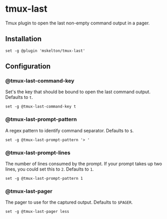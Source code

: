 # tmux-last

Tmux plugin to open the last non-empty command output in a pager.

## Installation

```tmux
set -g @plugin 'mskelton/tmux-last'
```

## Configuration

### @tmux-last-command-key

Set's the key that should be bound to open the last command output. Defaults to `t`.

```tmux
set -g @tmux-last-command-key t
```

### @tmux-last-prompt-pattern

A regex pattern to identify command separator. Defaults to `$`.

```tmux
set -g @tmux-last-prompt-pattern '> '
```

### @tmux-last-prompt-lines

The number of lines consumed by the prompt. If your prompt takes up two lines, you could set this to `2`. Defaults to `1`.

```tmux
set -g @tmux-last-prompt-pattern 1
```

### @tmux-last-pager

The pager to use for the captured output. Defaults to `$PAGER`.

```tmux
set -g @tmux-last-pager less
```
